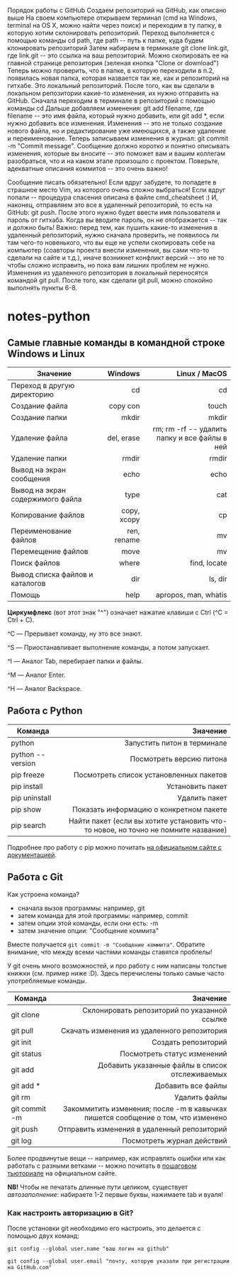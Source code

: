 Порядок работы с GitHub
Создаем репозиторий на GitHub, как описано выше
На своем компьютере открываем терминал (cmd на Windows, terminal на OS X, можно найти через поиск) и переходим в ту папку, в которую хотим склонировать репозиторий. Переход выполняется с помощью команды cd path, где path -- путь к папке, куда будем клонировать репозиторий
Затем набираем в терминале git clone link.git, где link.git -- это ссылка на ваш репозиторий. Можно скопировать ее на главной странице репозитория (зеленая кнопка "Clone or download")
Теперь можно проверить, что в папке, в которую переходили в п.2, появилась новая папка, которая назвается так же, как и репозиторий на гитхабе. Это локальный репозиторий.
После того, как вы сделали в локальном репозитории какие-то изменения, их нужно отправить на GitHub. Сначала переходим в терминале в репозиторий с помощью команды cd
Дальше добавляем изменения: git add filename, где filename -- это имя файла, который нужно добавить, или git add *, если нужно добавить все изменения. Изменения -- это не только создание нового файла, но и редактирование уже имеющихся, а также удаление и переименование.
Теперь записываем изменения в журнал: git commit -m "Commit message". Сообщение должно коротко и понятно описывать изменения, которые вы вносите -- это поможет вам и вашим коллегам разобраться, что и на каком этапе произошло с проектом. Поверьте, адекватные описания коммитов -- это очень важно! 

 
Сообщение писать обязательно! Если вдруг забудете, то попадете в страшное место Vim, из которого очень сложно выбраться! Если вдруг попали -- процедура спасения описана в файле cmd_cheatsheet :)
И, наконец, отправляем это все в удаленный репозиторий, то есть на GitHub: git push. После этого нужно будет ввести имя пользователя и пароль от гитхаба. Когда вы вводите пароль, он не отображается -- так и должно быть!
Важно: перед тем, как пушить какие-то изменения в удаленный репозиторий, нужно сначала проверить, не появилось ли там чего-то новенького, что вы еще не успели скопировать себе на компьютер (соавторы проекта внесли изменения, вы сами что-то сделали на сайте и т.д.), иначе возникнет конфликт версий -- это не то чтобы сложно исправить, но пока вам лишних проблем не нужно. Изменения из удаленного репозитория в локальный переносятся командой git pull.
После того, как сделали git pull, можно спокойно выполнять пункты 6-8.






# notes-python
## Самые главные команды в командной строке Windows и Linux

|  Значение      | Windows        | Linux / MacOS |
| ------------- |-------------:| -----:|
| Переход в другую директорию     | cd | cd |
| Создание файла    | copy con     | touch|
| Создание папки | mkdir  |  mkdir |
| Удаление файла | del, erase | rm; rm -rf -- удалить папку и все файлы в ней |
| Удаление папки    | rmdir      |   rmdir |
| Вывод на экран сообщения | echo   |  echo |
| Вывод на экран содержимого файла | type  | cat|
| Копирование файлов     | copy, xcopy | cp |
| Переименование файлов   | ren, rename      |  mv |
| Перемещение файлов   | move  |  mv |
| Поиск файлов | where     |   find, locate |
| Вывод списка файлов и каталогов| dir |  ls, dir |
| Помощь |   help  |  apropos, man, whatis  |


**Циркумфлекс** (вот этот знак "^") означает нажатие клавиши с Ctrl (^C = Ctrl + C).

^C — Прерывает команду, ну это все знают.

^S — Приостанавливает выполнение команды, а потом запускает.

^I — Аналог Tab, перебирает папки и файлы.

^M — Аналог Enter.

^H — Аналог Backspace.

## Работа с Python

|Команда| Значение|
|-------| -------:|
|python| Запустить питон в терминале |
|python --version| Посмотреть версию питона|
|pip freeze| Посмотреть список установленных пакетов|
|pip install| Установить пакет|
|pip uninstall| Удалить пакет|
|pip show| Показать информацию о конкретном пакете|
|pip search| Найти пакет (если вы хотите установить что-то новое, но точно не помните название)|

Подробнее про работу с pip можно почитать [на официальном сайте с документацией](https://pip.pypa.io/en/stable/).
## Работа с Git

Как устроена команда?
* сначала вызов программы: например, git
* затем команда для этой программы: например, commit 
* затем опции этой команды, если они есть: -m
* затем значение опции: "Сообщение коммита"

Вместе получается `git commit -m "Сообщение коммита"`. Обратите внимание, что между всеми частями команды ставятся проблелы! 

У git очень много возможностей, и про работу с ним написаны толстые книжки (см. пример ниже :D). Здесь перечислены только самые часто употребляемые команды.

|Команда| Значение|
|-------| -------:|
|git clone| Склонировать репозиторий по указанной ссылке|
|git pull| Скачать изменения из удаленного репозитория|
|git init| Создать репозиторий |
|git status| Посмотреть статус изменений|
|git add| Добавить указанные файлы в список отслеживаемых|
|git add \*| Добавить все файлы|
|git rm| Удалить файлы|
|git commit -m| Закоммитить изменения; после -m в кавычках пишется сообщение о том, что изменено|
|git push| Отправить изменения в удаленный репозиторий|
|git log| Посмотреть журнал действий|

Более продвинутые вещи -- например, как исправлять ошибки или как работать с разными ветками -- можно почитать в [пошаговом тьюториале](https://git-scm.com/book/en/v1/Git-Basics-Undoing-Things) на официальном сайте.

**NB!** Чтобы не печатать длинные пути целиком, существует *автозаполнение*: набираете 1-2 первые буквы, нажимаете tab и вуаля!

### Как настроить авторизацию в Git?

После установки git необходимо его настроить, это делается с помощью двух команд:

`git config --global user.name "ваш логин на github"`

`git config --global user.email "почту, которую указали при регистрации на GitHub.com"`



